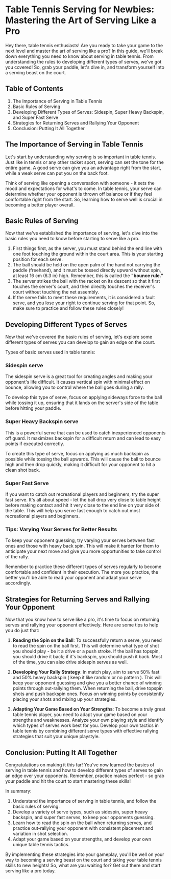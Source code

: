 # Table Tennis Serving for Newbies: Mastering the Art of Serving Like a Pro

Hey there, table tennis enthusiasts! Are you ready to take your game to the next level and master the art of serving like a pro? In this guide, we'll break down everything you need to know about serving in table tennis. From understanding the rules to developing different types of serves, we've got you covered! So, grab your paddle, let's dive in, and transform yourself into a serving beast on the court.

## Table of Contents
1. The Importance of Serving in Table Tennis
2. Basic Rules of Serving
3. Developing Different Types of Serves: Sidespin, Super Heavy Backspin, and Super Fast Serve
4. Strategies for Returning Serves and Rallying Your Opponent
5. Conclusion: Putting It All Together

## The Importance of Serving in Table Tennis
Let's start by understanding why serving is so important in table tennis. Just like in tennis or any other racket sport, serving can set the tone for the entire game. A good serve can give you an advantage right from the start, while a weak serve can put you on the back foot.

Think of serving like opening a conversation with someone - it sets the mood and expectations for what's to come. In table tennis, your serve can determine whether your opponent is thrown off balance or if they feel comfortable right from the start. So, learning how to serve well is crucial in becoming a better player overall.

## Basic Rules of Serving
Now that we've established the importance of serving, let's dive into the basic rules you need to know before starting to serve like a pro.
1. First things first, as the server, you must stand behind the end line with one foot touching the ground within the court area. This is your starting position for each serve.
2. The ball should be held on the open palm of the hand not carrying the paddle (freehand), and it must be tossed directly upward without spin, at least 16 cm (6.3 in) high. Remember, this is called the **"bounce rule."**
3. The server strikes the ball with the racket on its descent so that it first touches the server's court, and then directly touches the receiver's court without touching the net assembly.
4. If the serve fails to meet these requirements, it is considered a fault serve, and you lose your right to continue serving for that point. So, make sure to practice and follow these rules closely!

## Developing Different Types of Serves
Now that we've covered the basic rules of serving, let's explore some different types of serves you can develop to gain an edge on the court. 

Types of basic serves used in table tennis: 
### Sidespin serve
The sidespin serve is a great tool for creating angles and making your opponent's life difficult. It causes vertical spin with minimal effect on bounce, allowing you to control where the ball goes during a rally.

To develop this type of serve, focus on applying sideways force to the ball while tossing it up, ensuring that it lands on the server's side of the table before hitting your paddle.

### Super Heavy Backspin serve
This is a powerful serve that can be used to catch inexperienced opponents off guard. It maximizes backspin for a difficult return and can lead to easy points if executed correctly.

To create this type of serve, focus on applying as much backspin as possible while tossing the ball upwards. This will cause the ball to bounce high and then drop quickly, making it difficult for your opponent to hit a clean shot back.

### Super Fast Serve
If you want to catch out recreational players and beginners, try the super fast serve. It's all about speed - let the ball drop very close to table height before making contact and hit it very close to the end line on your side of the table. This will help you serve fast enough to catch out most recreational players and beginners.

### Tips: Varying Your Serves for Better Results
To keep your opponent guessing, try varying your serves between fast ones and those with heavy back spin. This will make it harder for them to anticipate your next move and give you more opportunities to take control of the rally.

Remember to practice these different types of serves regularly to become comfortable and confident in their execution. The more you practice, the better you'll be able to read your opponent and adapt your serve accordingly.

## Strategies for Returning Serves and Rallying Your Opponent
Now that you know how to serve like a pro, it's time to focus on returning serves and rallying your opponent effectively. Here are some tips to help you do just that:

1. **Reading the Spin on the Ball**: To successfully return a serve, you need to read the spin on the ball first. This will determine what type of shot you should play - be it a drive or a push stroke. If the ball has topspin, you should drive it back; if it's backspin, you should push it back. Most of the time, you can also drive sidespin serves as well.

2. **Developing Your Rally Strategy**: In match play, aim to serve 50% fast and 50% heavy backspin ( keep it like random or no pattern ). This will keep your opponent guessing and give you a better chance of winning points through out-rallying them. When returning the ball, drive topspin shots and push backspin ones. Focus on winning points by consistently placing your shots and mixing up your strategies.

3. **Adapting Your Game Based on Your Strengths**: To become a truly great table tennis player, you need to adapt your game based on your strengths and weaknesses. Analyze your own playing style and identify which types of serves work best for you. Develop your own tactics in table tennis by combining different serve types with effective rallying strategies that suit your unique playstyle.

## Conclusion: Putting It All Together
Congratulations on making it this far! You've now learned the basics of serving in table tennis and how to develop different types of serves to gain an edge over your opponents. Remember, practice makes perfect - so grab your paddle and hit the court to start mastering these skills!

In summary:
1. Understand the importance of serving in table tennis, and follow the basic rules of serving.
2. Develop a variety of serve types, such as sidespin, super heavy backspin, and super fast serves, to keep your opponents guessing.
3. Learn how to read the spin on the ball when returning serves, and practice out-rallying your opponent with consistent placement and variation in shot selection.
4. Adapt your game based on your strengths, and develop your own unique table tennis tactics.

By implementing these strategies into your gameplay, you'll be well on your way to becoming a serving beast on the court and taking your table tennis skills to new heights! So, what are you waiting for? Get out there and start serving like a pro today.








